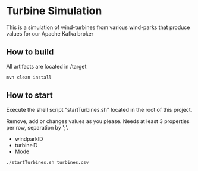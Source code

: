  # Turbine Simulation
 
 This is a simulation of wind-turbines from various wind-parks that produce values for our Apache Kafka broker
 
 ## How to build

All artifacts are located in /target
 
 `
 mvn clean install
 `

 ## How to start
 
 Execute the shell script "startTurbines.sh" located in the root of this project.
 
 Remove, add or changes values as you please. Needs at least 3 properties per row, separation by ';'.
 
 - windparkID
 - turbineID
 - Mode
 
 `
 ./startTurbines.sh turbines.csv
 `